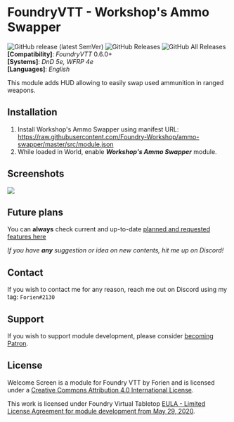 # FoundryVTT - Workshop's Ammo Swapper
![GitHub release (latest SemVer)](https://img.shields.io/github/v/release/Foundry-Workshop/ammo-swapper?style=for-the-badge) 
![GitHub Releases](https://img.shields.io/github/downloads/Foundry-Workshop/ammo-swapper/latest/total?style=for-the-badge) 
![GitHub All Releases](https://img.shields.io/github/downloads/Foundry-Workshop/ammo-swapper/total?style=for-the-badge&label=Downloads+total)  
**[Compatibility]**: *FoundryVTT* 0.6.0+  
**[Systems]**: *DnD 5e, WFRP 4e*  
**[Languages]**: *English*  

This module adds HUD allowing to easily swap used ammunition in ranged weapons. 

## Installation

1. Install Workshop's Ammo Swapper using manifest URL: https://raw.githubusercontent.com/Foundry-Workshop/ammo-swapper/master/src/module.json
2. While loaded in World, enable **_Workshop's Ammo Swapper_** module.

## Screenshots
<img src="https://i.gyazo.com/b32cfb70d45d3368750cb1ee80c95a0d.png"> 

## Future plans

You can **always** check current and up-to-date [planned and requested features here](https://github.com/Foundry-Workshop/ammo-swapper/issues?q=is%3Aopen+is%3Aissue+label%3Aenhancement)

*If you have **any** suggestion or idea on new contents, hit me up on Discord!*

## Contact

If you wish to contact me for any reason, reach me out on Discord using my tag: `Forien#2130`

## Support

If you wish to support module development, please consider [becoming Patron](https://www.patreon.com/foundryworkshop).


## License

Welcome Screen is a module for Foundry VTT by Forien and is licensed under a [Creative Commons Attribution 4.0 International License](http://creativecommons.org/licenses/by/4.0/).

This work is licensed under Foundry Virtual Tabletop [EULA - Limited License Agreement for module development from May 29, 2020](https://foundryvtt.com/article/license/).
